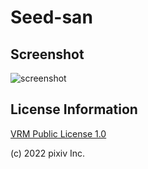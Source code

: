 # Seed-san

## Screenshot

![screenshot](screenshot/screenshot.jpg)

## License Information

[VRM Public License 1.0](https://vrm.dev/en/licenses/1.0/index)

(c) 2022 pixiv Inc.
